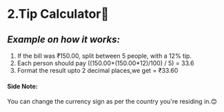 # 2.Tip Calculator🤑
## *Example on how it works:*
1. If the bill was ₹150.00, split between 5 people, with a 12% tip. 
2. Each person should pay ((150.00+(150.00*12)/100) / 5) = 33.6
3. Format the result upto 2 decimal places,we get = ₹33.60

#### Side Note:
You can change the currency sign as per the country you're residing in.😊
